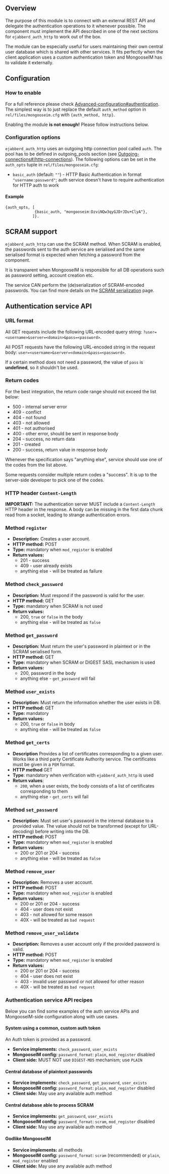 ## Overview

The purpose of this module is to connect with an external REST API and delegate the authentication operations to it whenever possible.
The component must implement the API described in one of the next sections for `ejabberd_auth_http` to work out of the box.

The module can be especially useful for users maintaining their own central user database which is shared with other services. It fits perfectly when the client application uses a custom authentication token and MongooseIM has to validate it externally.

## Configuration

### How to enable

For a full reference please check [Advanced-configuration#authentication](../Advanced-configuration.md#authentication).
The simplest way is to just replace the default `auth_method` option in `rel/files/mongooseim.cfg` with `{auth_method, http}`.

Enabling the module **is not enough!** 
Please follow instructions below.

### Configuration options

`ejabberd_auth_http` uses an outgoing http connection pool called `auth`.
The pool has to be defined in outgoing_pools section (see [Outgoing-connections#/http-connections](../advanced-configuration/outgoing-connections#http-connections-setup)).
The following options can be set in the `auth_opts` tuple in `rel/files/mongooseim.cfg`:

* `basic_auth` (default: `""`) - HTTP Basic Authentication in format `"username:password"`; auth service doesn't have to require authentication for HTTP auth to work

#### Example

```
{auth_opts, [
             {basic_auth, "mongooseim:DzviNQw3qyGJDrJDu+ClyA"},
            ]}.
```

## SCRAM support

`ejabberd_auth_http` can use the SCRAM method.
When SCRAM is enabled, the passwords sent to the auth service are serialised and the same serialised format is expected when fetching a password from the component.

It is transparent when MongooseIM is responsible for all DB operations such as password setting, account creation etc.

The service CAN perform the (de)serialization of SCRAM-encoded passwords.
You can find more details on the [SCRAM serialization](../developers-guide/SCRAM-serialization.md) page.

## Authentication service API

### URL format

All GET requests include the following URL-encoded query string: `?user=<username>&server=<domain>&pass=<password>`.

All POST requests have the following URL-encoded string in the request body: `user=<username>&server=<domain>&pass=<password>`.

If a certain method does not need a password, the value of `pass` is **undefined**, so it shouldn't be used.

### Return codes

For the best integration, the return code range should not exceed the list below:

* 500 - internal server error
* 409 - conflict
* 404 - not found
* 403 - not allowed
* 401 - not authorised
* 400 - other error, should be sent in response body
* 204 - success, no return data
* 201 - created
* 200 - success, return value in response body

Whenever the specification says "anything else", service should use one of the codes from the list above.

Some requests consider multiple return codes a "success".
It is up to the server-side developer to pick one of the codes.

### HTTP header `Content-Length`

**IMPORTANT:** The authentication server MUST include a `Content-Length` HTTP header in the response.
A body can be missing in the first data chunk read from a socket, leading to strange authentication errors.

### Method `register`

* **Description:** Creates a user account.
* **HTTP method:** POST
* **Type:** mandatory when `mod_register` is enabled
* **Return values:**
    * 201 - success
    * 409 - user already exists
    * anything else - will be treated as failure

### Method `check_password`

* **Description:** Must respond if the password is valid for the user.
* **HTTP method:** GET
* **Type:** mandatory when SCRAM is not used
* **Return values:**
    * 200, `true` or `false` in the body
    * anything else - will be treated as `false`

### Method `get_password`

* **Description:** Must return the user's password in plaintext or in the SCRAM serialised form.
* **HTTP method:** GET
* **Type:** mandatory when SCRAM or DIGEST SASL mechanism is used
* **Return values:**
    * 200, password in the body
    * anything else - `get_password` will fail

### Method `user_exists`

* **Description:** Must return the information whether the user exists in DB.
* **HTTP method:** GET
* **Type:** mandatory
* **Return values:**
    * 200, `true` or `false` in body
    * anything else - will be treated as `false`

### Method `get_certs`

* **Description** Provides a list of certificates corresponding to a given user. Works like a third party Certificate Authority service. The certificates must be given in a `PEM` format.
* **HTTP method** GET
* **Type**: mandatory when verification with `ejabberd_auth_http` is used
* **Return values**:
  * `200`, when a user exists, the body consists of a list of certificates corresponding to them
  * anything else - `get_certs` will fail

### Method `set_password`

* **Description:** Must set user's password in the internal database to a provided value.
 The value should not be transformed (except for URL-decoding) before writing into the DB.
* **HTTP method:** POST
* **Type:** mandatory when `mod_register` is enabled
* **Return values:**
    * 200 or 201 or 204 - success
    * anything else - will be treated as `false`

### Method `remove_user`

* **Description:** Removes a user account.
* **HTTP method:** POST
* **Type:** mandatory when `mod_register` is enabled
* **Return values:**
    * 200 or 201 or 204 - success
    * 404 - user does not exist
    * 403 - not allowed for some reason
    * 40X - will be treated as `bad request`

### Method `remove_user_validate`

* **Description:** Removes a user account only if the provided password is valid.
* **HTTP method:** POST
* **Type:** mandatory when `mod_register` is enabled
* **Return values:**
    * 200 or 201 or 204 - success
    * 404 - user does not exist
    * 403 - invalid user password or not allowed for other reason
    * 40X - will be treated as `bad request`

### Authentication service API recipes

Below you can find some examples of the auth service APIs and MongooseIM-side configuration along with use cases.

#### System using a common, custom auth token

An Auth token is provided as a password.

* **Service implements:** `check_password`, `user_exists`
* **MongooseIM config:** `password_format`: `plain`, `mod_register` disabled
* **Client side:** MUST NOT use `DIGEST-MD5` mechanism; use `PLAIN`

#### Central database of plaintext passwords

* **Service implements:** `check_password`, `get_password`, `user_exists`
* **MongooseIM config:** `password_format`: `plain`, `mod_register` disabled
* **Client side:** May use any available auth method

#### Central database able to process SCRAM

* **Service implements:** `get_password`, `user_exists`
* **MongooseIM config:** `password_format`: `scram`, `mod_register` disabled
* **Client side:** May use any available auth method

#### Godlike MongooseIM

* **Service implements:** all methods
* **MongooseIM config:** `password_format`: `scram` (recommended) or `plain`, `mod_register` enabled
* **Client side:** May use any available auth method
